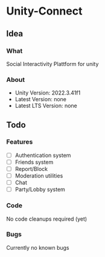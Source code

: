 # Unity-Connect

## Idea

### What
Social Interactivity Plattform for unity

### About
- Unity Version: 2022.3.41f1
- Latest Version: none
- Latest LTS Version: none

## Todo

### Features
- [ ] Authentication system
- [ ] Friends system
- [ ] Report/Block
- [ ] Moderation utilities
- [ ] Chat
- [ ] Party/Lobby system

### Code
No code cleanups required (yet)

### Bugs
Currently no known bugs